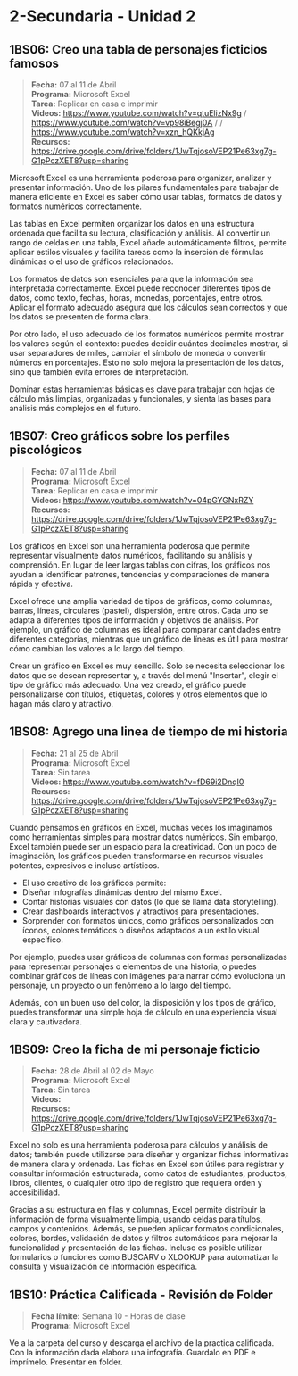 # 2-Secundaria - Unidad 2

## 1BS06: Creo una tabla de personajes ficticios famosos

> <i class="bi bi-calendar"></i> **Fecha:** 07 al 11 de Abril<br><i class="bi bi-laptop"></i> **Programa:** Microsoft Excel<br><i class="bi bi-clipboard-check"></i> **Tarea:** Replicar en casa e imprimir<br><i class="bi bi-youtube txt-red"></i> **Videos:** https://www.youtube.com/watch?v=qtuElizNx9g / https://www.youtube.com/watch?v=vp98iBegj0A / / https://www.youtube.com/watch?v=xzn_hQKkjAg<br><i class="bi bi-backpack"></i> **Recursos:** https://drive.google.com/drive/folders/1JwTqjosoVEP21Pe63xg7g-G1pPczXET8?usp=sharing

Microsoft Excel es una herramienta poderosa para organizar, analizar y presentar información. Uno de los pilares fundamentales para trabajar de manera eficiente en Excel es saber cómo usar tablas, formatos de datos y formatos numéricos correctamente.

Las tablas en Excel permiten organizar los datos en una estructura ordenada que facilita su lectura, clasificación y análisis. Al convertir un rango de celdas en una tabla, Excel añade automáticamente filtros, permite aplicar estilos visuales y facilita tareas como la inserción de fórmulas dinámicas o el uso de gráficos relacionados.

Los formatos de datos son esenciales para que la información sea interpretada correctamente. Excel puede reconocer diferentes tipos de datos, como texto, fechas, horas, monedas, porcentajes, entre otros. Aplicar el formato adecuado asegura que los cálculos sean correctos y que los datos se presenten de forma clara.

Por otro lado, el uso adecuado de los formatos numéricos permite mostrar los valores según el contexto: puedes decidir cuántos decimales mostrar, si usar separadores de miles, cambiar el símbolo de moneda o convertir números en porcentajes. Esto no solo mejora la presentación de los datos, sino que también evita errores de interpretación.

Dominar estas herramientas básicas es clave para trabajar con hojas de cálculo más limpias, organizadas y funcionales, y sienta las bases para análisis más complejos en el futuro.

## 1BS07: Creo gráficos sobre los perfiles piscológicos

> <i class="bi bi-calendar"></i> **Fecha:** 07 al 11 de Abril<br><i class="bi bi-laptop"></i> **Programa:** Microsoft Excel<br><i class="bi bi-clipboard-check"></i> **Tarea:** Replicar en casa e imprimir<br><i class="bi bi-youtube txt-red"></i> **Videos:** https://www.youtube.com/watch?v=04pGYGNxRZY<br><i class="bi bi-backpack"></i> **Recursos:** https://drive.google.com/drive/folders/1JwTqjosoVEP21Pe63xg7g-G1pPczXET8?usp=sharing

Los gráficos en Excel son una herramienta poderosa que permite representar visualmente datos numéricos, facilitando su análisis y comprensión. En lugar de leer largas tablas con cifras, los gráficos nos ayudan a identificar patrones, tendencias y comparaciones de manera rápida y efectiva.

Excel ofrece una amplia variedad de tipos de gráficos, como columnas, barras, líneas, circulares (pastel), dispersión, entre otros. Cada uno se adapta a diferentes tipos de información y objetivos de análisis. Por ejemplo, un gráfico de columnas es ideal para comparar cantidades entre diferentes categorías, mientras que un gráfico de líneas es útil para mostrar cómo cambian los valores a lo largo del tiempo.

Crear un gráfico en Excel es muy sencillo. Solo se necesita seleccionar los datos que se desean representar y, a través del menú "Insertar", elegir el tipo de gráfico más adecuado. Una vez creado, el gráfico puede personalizarse con títulos, etiquetas, colores y otros elementos que lo hagan más claro y atractivo.

## 1BS08: Agrego una linea de tiempo de mi historia

> <i class="bi bi-calendar"></i> **Fecha:** 21 al 25 de Abril<br><i class="bi bi-laptop"></i> **Programa:** Microsoft Excel<br><i class="bi bi-clipboard-check"></i> **Tarea:** Sin tarea<br><i class="bi bi-youtube txt-red"></i> **Videos:** https://www.youtube.com/watch?v=fD69i2DnqI0<br><i class="bi bi-backpack"></i> **Recursos:** https://drive.google.com/drive/folders/1JwTqjosoVEP21Pe63xg7g-G1pPczXET8?usp=sharing

Cuando pensamos en gráficos en Excel, muchas veces los imaginamos como herramientas simples para mostrar datos numéricos. Sin embargo, Excel también puede ser un espacio para la creatividad. Con un poco de imaginación, los gráficos pueden transformarse en recursos visuales potentes, expresivos e incluso artísticos.

- El uso creativo de los gráficos permite:
- Diseñar infografías dinámicas dentro del mismo Excel.
- Contar historias visuales con datos (lo que se llama data storytelling).
- Crear dashboards interactivos y atractivos para presentaciones.
- Sorprender con formatos únicos, como gráficos personalizados con íconos, colores temáticos o diseños adaptados a un estilo visual específico.

Por ejemplo, puedes usar gráficos de columnas con formas personalizadas para representar personajes o elementos de una historia; o puedes combinar gráficos de líneas con imágenes para narrar cómo evoluciona un personaje, un proyecto o un fenómeno a lo largo del tiempo.

Además, con un buen uso del color, la disposición y los tipos de gráfico, puedes transformar una simple hoja de cálculo en una experiencia visual clara y cautivadora.

<div class="currentTheme">

## 1BS09: Creo la ficha de mi personaje ficticio

> <i class="bi bi-calendar"></i> **Fecha:** 28 de Abril al 02 de Mayo<br><i class="bi bi-laptop"></i> **Programa:** Microsoft Excel<br><i class="bi bi-clipboard-check"></i> **Tarea:** Sin tarea<br><i class="bi bi-youtube txt-red"></i> **Videos:** <br><i class="bi bi-backpack"></i> **Recursos:** https://drive.google.com/drive/folders/1JwTqjosoVEP21Pe63xg7g-G1pPczXET8?usp=sharing

Excel no solo es una herramienta poderosa para cálculos y análisis de datos; también puede utilizarse para diseñar y organizar fichas informativas de manera clara y ordenada. Las fichas en Excel son útiles para registrar y consultar información estructurada, como datos de estudiantes, productos, libros, clientes, o cualquier otro tipo de registro que requiera orden y accesibilidad.

Gracias a su estructura en filas y columnas, Excel permite distribuir la información de forma visualmente limpia, usando celdas para títulos, campos y contenidos. Además, se pueden aplicar formatos condicionales, colores, bordes, validación de datos y filtros automáticos para mejorar la funcionalidad y presentación de las fichas. Incluso es posible utilizar formularios o funciones como BUSCARV o XLOOKUP para automatizar la consulta y visualización de información específica.

</div>

## 1BS10: Práctica Calificada - Revisión de Folder

> <i class="bi bi-calendar"></i> **Fecha límite:** Semana 10 - Horas de clase<br><i class="bi bi-laptop"></i> **Programa:** Microsoft Excel<br>

Ve a la carpeta del curso y descarga el archivo de la practica calificada. Con la información dada elabora una infografía. Guardalo en PDF e imprímelo. Presentar en folder.
